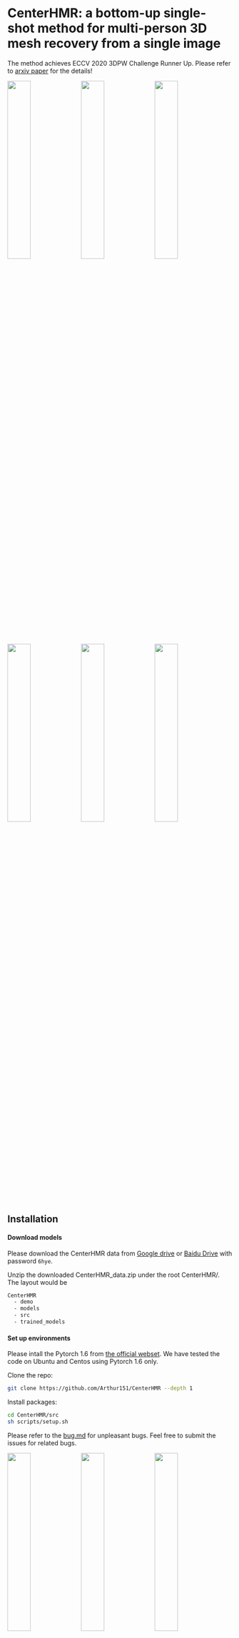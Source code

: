 # CenterHMR: a bottom-up single-shot method for multi-person 3D mesh recovery from a single image

The method achieves ECCV 2020 3DPW Challenge Runner Up. Please refer to [arxiv paper](https://arxiv.org/abs/2008.12272) for the details!

<p float="center">
  <img src="../assets/demo/animation/c1_results_compressed.gif" width="32%" />
  <img src="../assets/demo/animation/c5_results_compressed.gif" width="32%" />
  <img src="../assets/demo/animation/c0_results_compressed.gif" width="32%" />
</p>

<p float="center">
  <img src="../assets/demo/animation/c4_results_compressed.gif" width="32%" />
  <img src="../assets/demo/animation/c2_results_compressed.gif" width="32%" />
  <img src="../assets/demo/animation/c3_results_compressed.gif" width="32%" />
</p>

## Installation

#### Download models
Please download the CenterHMR data from [Google drive](https://drive.google.com/file/d/1vAiuallhHEV3WVq36u0gy7uzbG38d5sU/view?usp=sharing) or [Baidu Drive](https://pan.baidu.com/s/13XTwBy31zhLZLerI3V-rQA) with password ```6hye```. 

Unzip the downloaded CenterHMR_data.zip under the root CenterHMR/. The layout would be
```bash
CenterHMR
  - demo
  - models
  - src
  - trained_models
```

#### Set up environments

Please intall the Pytorch 1.6 from [the official webset](https://pytorch.org/). We have tested the code on Ubuntu and Centos using Pytorch 1.6 only. 

Clone the repo:
```bash
git clone https://github.com/Arthur151/CenterHMR --depth 1
```

Install packages:
```bash
cd CenterHMR/src
sh scripts/setup.sh
```

Please refer to the [bug.md](src/bugs.md) for unpleasant bugs. Feel free to submit the issues for related bugs.

<p float="center">
  <img src="../assets/demo/images_results/images-3dpw_sit_on_street.jpg" width="32%" />
  <img src="../assets/demo/images_results/images-Cristiano_Ronaldo.jpg" width="32%" />
  <img src="../assets/demo/images_results/images-person_overlap.jpg" width="32%" />
</p>

### Demo

Currently, the released code is used to re-implement demo results. Only 1-2G GPU memery is needed.

To do this you just need to run
```bash
cd CenterHMR/src
sh run.sh
```
Results will be saved in CenterHMR/demo/images_results.

#### Internet images
You can also run the code on random internet images via putting the images under CenterHMR/demo/images before running sh run.sh.

Or please refer to [config_guide.md](src/config_guide.md) for detail configurations.


## TODO LIST

The code will be gradually open sourced according to:
- [ ] the schedule
  - [x] demo code for internet images or videos
  - [ ] evaluation code for re-implementation the results on 3DPW Challenge (really close)
  - [ ] runtime optimization

## Citation
Please considering citing 
```bibtex
@inproceedings{CenterHMR,
  title = {CenterHMR: a Bottom-up Single-shot Method for Multi-person 3D Mesh Recovery from a Single Image},
  author = {Yu, Sun and Qian, Bao and Wu, Liu and Yili, Fu and Tao, Mei},
  booktitle = {arxiv:2008.12272},
  month = {August},
  year = {2020}
}
```

## Acknowledgement

We thank [Peng Cheng](https://github.com/CPFLAME) for his constructive comments on Center map training.

Here are some great resources we benefit:

- SMPL models and layer is from [SMPL-X model](https://github.com/vchoutas/smplx).
- Some functions are borrowed from [HMR-pytorch](https://github.com/MandyMo/pytorch_HMR).
- Some functions for data augmentation are borrowed from [SPIN](https://github.com/nkolot/SPIN).
- Synthetic occlusion is borrowed from [synthetic-occlusion](https://github.com/isarandi/synthetic-occlusion)
- The evaluation code of 3DPW dataset is brought from [3dpw-eval](https://github.com/aymenmir1/3dpw-eval).   
- For fair comparison, the GT annotations of 3DPW dataset are brought from[VIBE](https://github.com/mkocabas/VIBE)
